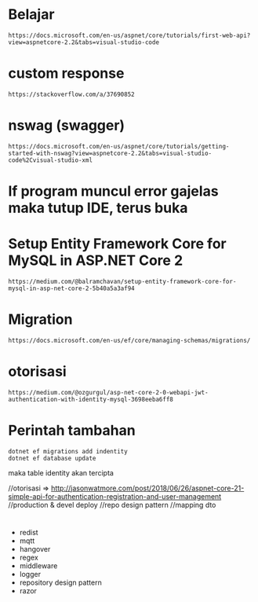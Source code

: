 # Belajar
````
https://docs.microsoft.com/en-us/aspnet/core/tutorials/first-web-api?view=aspnetcore-2.2&tabs=visual-studio-code
```` 
# custom response
````
https://stackoverflow.com/a/37690852
````
# nswag (swagger)
````  
https://docs.microsoft.com/en-us/aspnet/core/tutorials/getting-started-with-nswag?view=aspnetcore-2.2&tabs=visual-studio-code%2Cvisual-studio-xml
````
# If program muncul error gajelas maka tutup IDE, terus buka


# Setup Entity Framework Core for MySQL in ASP.NET Core 2
````
https://medium.com/@balramchavan/setup-entity-framework-core-for-mysql-in-asp-net-core-2-5b40a5a3af94
````

# Migration
````
https://docs.microsoft.com/en-us/ef/core/managing-schemas/migrations/
````
# otorisasi
````
https://medium.com/@ozgurgul/asp-net-core-2-0-webapi-jwt-authentication-with-identity-mysql-3698eeba6ff8
````
# Perintah tambahan
````
dotnet ef migrations add indentity
dotnet ef database update
````
maka table identity akan tercipta


//otorisasi => http://jasonwatmore.com/post/2018/06/26/aspnet-core-21-simple-api-for-authentication-registration-and-user-management
//production & devel deploy
//repo design pattern
//mapping dto

#
- redist
- mqtt
- hangover
- regex
- middleware
- logger
- repository design pattern
- razor
